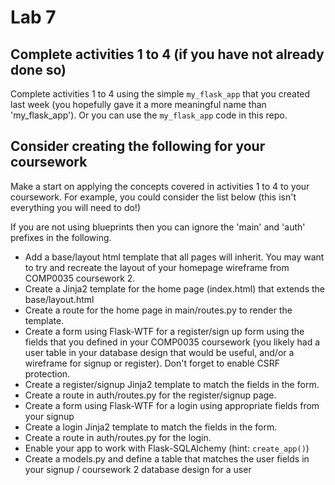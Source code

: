 # Lab 7

## Complete activities 1 to 4 (if you have not already done so)

Complete activities 1 to 4 using the simple `my_flask_app` that you created last week (you hopefully gave it a more
meaningful name than 'my_flask_app'). Or you can use the `my_flask_app` code in this repo.

## Consider creating the following for your coursework

Make a start on applying the concepts covered in activities 1 to 4 to your coursework. For example, you could consider the list below (this
isn't everything you will need to do!)

If you are not using blueprints then you can ignore the 'main' and 'auth' prefixes in the following.

- Add a base/layout html template that all pages will inherit. You may want to try and recreate the layout of your
  homepage wireframe from COMP0035 coursework 2.
- Create a Jinja2 template for the home page (index.html) that extends the base/layout.html
- Create a route for the home page in main/routes.py to render the template.
- Create a form using Flask-WTF for a register/sign up form using the fields that you defined in your COMP0035
  coursework (you likely had a user table in your database design that would be useful, and/or a wireframe for signup or
  register). Don't forget to enable CSRF protection.
- Create a register/signup Jinja2 template to match the fields in the form.
- Create a route in auth/routes.py for the register/signup page.
- Create a form using Flask-WTF for a login using appropriate fields from your signup
- Create a login Jinja2 template to match the fields in the form.
- Create a route in auth/routes.py for the login.
- Enable your app to work with Flask-SQLAlchemy (hint: `create_app()`)
- Create a models.py and define a table that matches the user fields in your signup / coursework 2 database design for a
  user